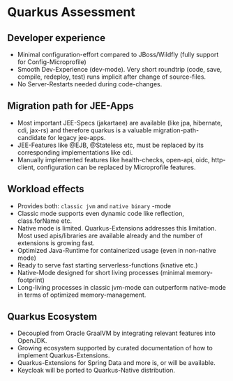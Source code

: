 # Quarkus Assessment

## Developer experience

* Minimal configuration-effort compared to JBoss/Wildfly (fully support for Config-Microprofile)
* Smooth Dev-Experience (dev-mode). Very short roundtrip (code, save, compile, redeploy, test) runs implicit after
  change of source-files.
* No Server-Restarts needed during code-changes.

## Migration path for JEE-Apps
* Most important JEE-Specs (jakartaee) are available (like jpa, hibernate, cdi, jax-rs) and therefore quarkus is
  a valuable migration-path-candidate for legacy jee-apps.
* JEE-Features like @EJB, @Stateless etc, must be replaced by its corresponding implementations like cdi.
* Manually implemented features like health-checks, open-api, oidc, http-client, configuration
  can be replaced by Microprofile features.

## Workload effects

* Provides both: `classic jvm` and `native binary` -mode
* Classic mode supports even dynamic code like reflection, class.forName etc.
* Native mode is limited. Quarkus-Extensions addresses this limitation.
  Most used apis/libraries are available already and the number of extensions is growing fast.
* Optimized Java-Runtime for containerized usage (even in non-native mode)
* Ready to serve fast starting serverless-functions (knative etc.)
* Native-Mode designed for short living processes (minimal memory-footprint)
* Long-living processes in classic jvm-mode can outperform native-mode in terms of optimized memory-management.

## Quarkus Ecosystem

* Decoupled from Oracle GraalVM by integrating relevant features into OpenJDK.
* Growing ecosystem supported by curated documentation of how to implement Quarkus-Extensions.
* Quarkus-Extensions for Spring Data and more is, or will be available.
* Keycloak will be ported to Quarkus-Native distribution.
